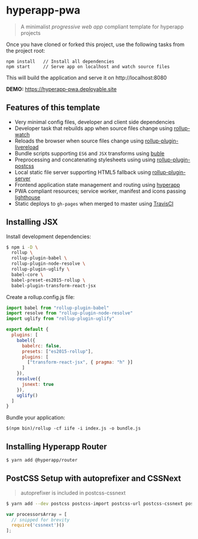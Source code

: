 # hyperapp-pwa
> A minimalist _progressive web app_ compliant template for hyperapp projects

Once you have cloned or forked this project, use the following tasks from the project root:

```
npm install   // Install all dependencies
npm start     // Serve app on localhost and watch source files
```

This will build the application and serve it on http://localhost:8080

**DEMO:** https://hyperapp-pwa.deployable.site

## Features of this template

- Very minimal config files, developer and client side dependencies
- Developer task that rebuilds app when source files change using [rollup-watch](https://www.npmjs.com/package/rollup-watch)
- Reloads the browser when source files change using [rollup-plugin-livereload](https://www.npmjs.com/package/rollup-plugin-livereload)
- Bundle scripts supporting `ES6` and `JSX` transforms using [buble](https://www.npmjs.com/package/buble)
- Preprocessing and concatenating stylesheets using using [rollup-plugin-postcss](https://www.npmjs.com/package/rollup-plugin-postcss)
- Local static file server supporting HTML5 fallback using [rollup-plugin-server](https://www.npmjs.com/package/rollup-plugin-server)
- Frontend application state management and routing using [hyperapp](https://www.npmjs.com/package/hyperapp)
- PWA compliant resources; service worker, manifest and icons passing [lighthouse](https://github.com/GoogleChrome/lighthouse)
- Static deploys to `gh-pages` when merged to master using [TravisCI](https://travis-ci.org/)


## Installing JSX


Install development dependencies:

```bash
$ npm i -D \
  rollup \
  rollup-plugin-babel \
  rollup-plugin-node-resolve \
  rollup-plugin-uglify \
  babel-core \
  babel-preset-es2015-rollup \
  babel-plugin-transform-react-jsx
```

Create a rollup.config.js file:

```javascript
import babel from "rollup-plugin-babel"
import resolve from "rollup-plugin-node-resolve"
import uglify from "rollup-plugin-uglify"

export default {
  plugins: [
    babel({
      babelrc: false,
      presets: ["es2015-rollup"],
      plugins: [
        ["transform-react-jsx", { pragma: "h" }]
      ]
    }),
    resolve({
      jsnext: true
    }),
    uglify()
  ]
}
```

Bundle your application:

```
$(npm bin)/rollup -cf iife -i index.js -o bundle.js
```

## Installing Hyperapp Router

```bash
$ yarn add @hyperapp/router
```

## PostCSS Setup with autoprefixer and CSSNext

> autoprefixer is included in postcss-cssnext

```bash
$ yarn add --dev postcss postcss-import postcss-url postcss-cssnext postcss-browser-reporter postcss-reporter cssnano
```
```javascript
var processorsArray = [
  // snipped for brevity
  require('cssnext')()
];
```